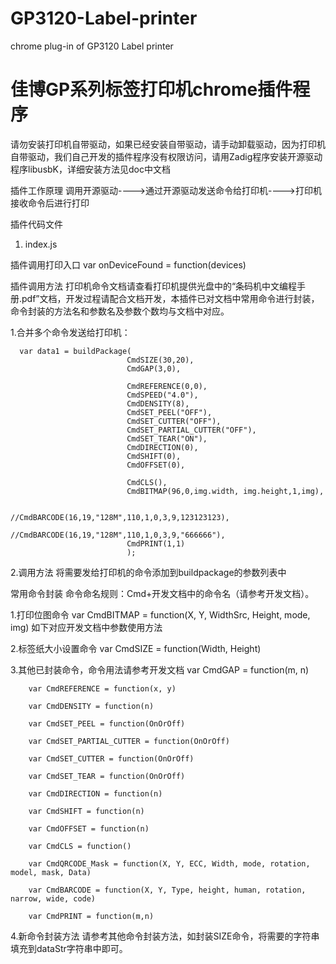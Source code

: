 # GP3120-Label-printer
chrome plug-in of GP3120 Label printer

佳博GP系列标签打印机chrome插件程序
==================================

请勿安装打印机自带驱动，如果已经安装自带驱动，请手动卸载驱动，因为打印机自带驱动，我们自己开发的插件程序没有权限访问，请用Zadig程序安装开源驱动程序libusbK，详细安装方法见doc中文档

插件工作原理
    调用开源驱动---->通过开源驱动发送命令给打印机---->打印机接收命令后进行打印
    
插件代码文件
1.	index.js

插件调用打印入口
var onDeviceFound = function(devices) 

插件调用方法
打印机命令文档请查看打印机提供光盘中的“条码机中文编程手册.pdf”文档，开发过程请配合文档开发，本插件已对文档中常用命令进行封装，命令封装的方法名和参数名及参数个数均与文档中对应。

1.合并多个命令发送给打印机：

	  var data1 = buildPackage(
							  CmdSIZE(30,20),
							  CmdGAP(3,0),
							  
							  CmdREFERENCE(0,0),
							  CmdSPEED("4.0"),
							  CmdDENSITY(8),
							  CmdSET_PEEL("OFF"),
							  CmdSET_CUTTER("OFF"),
							  CmdSET_PARTIAL_CUTTER("OFF"),
							  CmdSET_TEAR("ON"),
							  CmdDIRECTION(0),
							  CmdSHIFT(0),
							  CmdOFFSET(0),
							  
							  CmdCLS(),
							  CmdBITMAP(96,0,img.width, img.height,1,img),
						  
							  //CmdBARCODE(16,19,"128M",110,1,0,3,9,123123123),
							  //CmdBARCODE(16,19,"128M",110,1,0,3,9,"666666"),
							  CmdPRINT(1,1)
							  );
2.调用方法
将需要发给打印机的命令添加到buildpackage的参数列表中

常用命令封装
命令命名规则：Cmd+开发文档中的命令名（请参考开发文档）。

1.打印位图命令
var CmdBITMAP = function(X, Y, WidthSrc, Height, mode, img) 
如下对应开发文档中参数使用方法

2.标签纸大小设置命令
var CmdSIZE = function(Width, Height) 
 
3.其他已封装命令，命令用法请参考开发文档
        var CmdGAP = function(m, n)
        
        var CmdREFERENCE = function(x, y)
        
        var CmdDENSITY = function(n)
        
        var CmdSET_PEEL = function(OnOrOff)
        
        var CmdSET_PARTIAL_CUTTER = function(OnOrOff)
        
        var CmdSET_CUTTER = function(OnOrOff)
        
        var CmdSET_TEAR = function(OnOrOff)
        
        var CmdDIRECTION = function(n)
        
        var CmdSHIFT = function(n)
        
        var CmdOFFSET = function(n)
        
        var CmdCLS = function()
        
        var CmdQRCODE_Mask = function(X, Y, ECC, Width, mode, rotation, model, mask, Data)
        
        var CmdBARCODE = function(X, Y, Type, height, human, rotation, narrow, wide, code)
        
        var CmdPRINT = function(m,n)

4.新命令封装方法
 请参考其他命令封装方法，如封装SIZE命令，将需要的字符串填充到dataStr字符串中即可。
 
